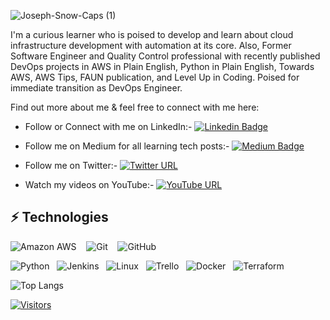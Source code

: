 <!-- Introduce yourself and give a brief introduction about yourself here.  Also include what tech you're interested in and what you are currently learning -->
![Joseph-Snow-Caps (1)](https://github.com/joey1089/joey1089/assets/90427049/1dbe657a-f9af-4ad7-84d7-941f0e88e088)


I'm a curious learner who is poised to develop and learn about cloud infrastructure development with automation at its core. Also, Former Software Engineer and Quality Control professional with recently published DevOps projects in AWS in Plain English, Python in Plain English, Towards AWS, AWS Tips, FAUN publication, and Level Up in Coding. Poised for immediate transition as DevOps Engineer. 


Find out more about me & feel free to connect with me here:

<!-- Replace the fields below with the information requested. Remember to remove the encapsulating <> characters. For spaces in names, use %20 (e.g. Broadus%20Palmer) -->

* Follow or Connect with me on LinkedIn:- [![Linkedin Badge](https://img.shields.io/badge/-Joseph%20Peter-blue?style=flat-square&logo=Linkedin&logoColor=white&link=https://www.linkedin.com/in/josephvpeter7/)](https://www.linkedin.com/in/josephvpeter7/)
  

* Follow me on Medium for all learning tech posts:- [![Medium Badge](https://img.shields.io/badge/Joseph%20Peter-12100E?style=flat-square&logo=medium&logoColor=white&link=https://medium.com/@josephvpeter7)](https://medium.com/@josephvpeter7)
  

* Follow me on Twitter:- [![Twitter URL](https://img.shields.io/twitter/url/https/twitter.com/josephvpeter.svg?style=social&label=Follow%20%40josephvpeter)](https://twitter.com/josephvpeter)
  
* Watch my videos on YouTube:- [![YouTube URL](https://img.shields.io/badge/YouTube-FF0000?style=for-the-badge&logo=youtube&logoColor=white&link=https://www.youtube.com/@cloudytech2learn)](https://www.youtube.com/@cloudytech2learn)

## ⚡ Technologies

<!-- Check out the Badges folder for more badges -->

![Amazon AWS](https://img.shields.io/badge/Amazon%20AWS-232F3E?style=flat-square&logo=amazon-aws) &nbsp;&nbsp;
![Git](https://img.shields.io/badge/-Git-black?style=flat-square&logo=git) &nbsp;&nbsp;
![GitHub](https://img.shields.io/badge/GitHub-100000?style=for-the-badge&logo=github&logoColor=white)&nbsp;&nbsp;
<!-- (https://img.shields.io/badge/GitHub-100000?style=for-the-badge&logo=github&logoColor=white)- 
(https://img.shields.io/badge/-GitHub-181717?style=flat-square&logo=github  -->
![Python](https://img.shields.io/badge/-Python-black?style=flat-square&logo=Python)&nbsp;&nbsp;
![Jenkins](https://img.shields.io/badge/Jenkins-D24939?style=for-the-badge&logo=Jenkins&logoColor=white)&nbsp;&nbsp;
![Linux](https://img.shields.io/badge/Linux-FCC624?style=flat-square&logo=linux&logoColor=black)&nbsp;&nbsp;
![Trello](https://img.shields.io/badge/Trello-%23026AA7.svg?style=flat-square&logo=Trello&logoColor=white)&nbsp;&nbsp;
![Docker](https://img.shields.io/badge/docker-%230db7ed.svg?style=for-the-badge&logo=docker&logoColor=white)&nbsp;&nbsp;
![Terraform](https://img.shields.io/badge/terraform-%235835CC.svg?style=for-the-badge&logo=terraform&logoColor=white)

<!-- Replace the fields below with the information requested. Remember to remove the encapsulating <> characters. -->

<!-- ![Github Stats](https://github-readme-stats.vercel.app/api?username=joey1089&count_private=true&show_icons=true&theme=tokyonight&include_all_commits=true) -->

   
![Top Langs](https://github-readme-stats.vercel.app/api/top-langs/?username=joey1089&hide=TeX&layout=compact&theme=tokyonight)


[![Visitors](https://api.visitorbadge.io/api/visitors?path=LevelUpInTech%joey1089&label=VISITORS&countColor=%23263759)](https://visitorbadge.io/status?path=LevelUpInTech%joey1089)






<!--
**joey1089/joey1089** is a ✨ _special_ ✨ repository because its `README.md` (this file) appears on your GitHub profile.

Here are some ideas to get you started:

- 🔭 I’m currently working on python language 
- 🌱 I’m currently learning DevOps related technologies
- 👯 I’m looking to collaborate on ...
- 🤔 I’m looking for help with ...
- 💬 Ask me about AWS and cloud related technologies

-->
